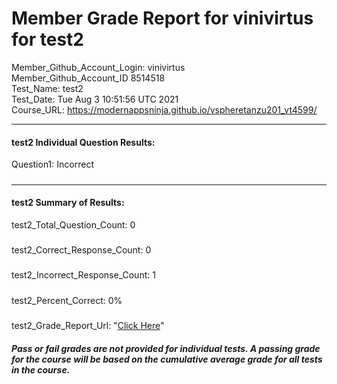 # Member Grade Report for vinivirtus for test2  
   
Member_Github_Account_Login: vinivirtus  
Member_Github_Account_ID 8514518  
Test_Name: test2  
Test_Date: Tue Aug  3 10:51:56 UTC 2021  
Course_URL: https://modernappsninja.github.io/vspheretanzu201_vt4599/  
   
---  
#### test2 Individual Question Results:  
Question1: Incorrect  
#####  
---  
#### test2 Summary of Results:  
test2_Total_Question_Count: 0  
#####  
test2_Correct_Response_Count: 0  
#####  
test2_Incorrect_Response_Count: 1  
#####  
test2_Percent_Correct: 0%  
#####  
test2_Grade_Report_Url: "[Click Here](https://github.com/modernappsninjas/vinivirtus/blob/main/static/userdata/courses/vspheretanzu201_vt4599/grade_report.pr368.test2.md)"
##### Pass or fail grades are not provided for individual tests. A passing grade for the course will be based on the cumulative average grade for all tests in the course.  
